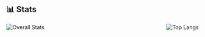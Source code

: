 <!--
**ValiantWolf/ValiantWolf** is a ✨ _special_ ✨ repository because its `README.md` (this file) appears on your GitHub profile.

Here are some ideas to get you started:

- 🔭 I’m currently working on ...
- 🌱 I’m currently learning ...
- 👯 I’m looking to collaborate on ...
- 🤔 I’m looking for help with ...
- 💬 Ask me about ...
- 📫 How to reach me: ...
- 😄 Pronouns: ...
- ⚡ Fun fact: ...
-->

## 📊 Stats

<div style="display: flex; justify-content: space-between; gap: 1rem;">
  <img src="https://github-readme-stats.vercel.app/api?username=ValiantWolf&count_private=true&show_icons=true&hide=stars" alt="Overall Stats" >
  <img src="https://github-readme-stats.vercel.app/api/top-langs/?username=ValiantWolf&layout=compact" alt="Top Langs" >
</div>
